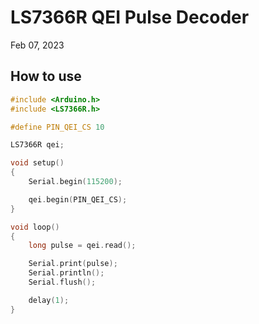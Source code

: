 # LS7366R QEI Pulse Decoder

Feb 07, 2023

## How to use

```cpp
#include <Arduino.h>
#include <LS7366R.h>

#define PIN_QEI_CS 10 

LS7366R qei;

void setup()
{
    Serial.begin(115200);

    qei.begin(PIN_QEI_CS);
}

void loop()
{
    long pulse = qei.read();

    Serial.print(pulse);
    Serial.println();
    Serial.flush();

    delay(1);
}
```
